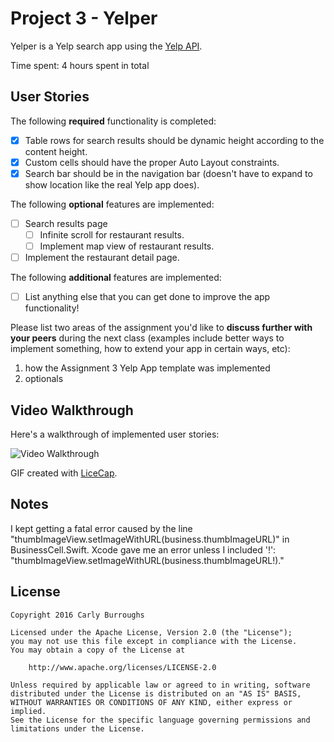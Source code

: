 # Project 3 - Yelper

Yelper is a Yelp search app using the [Yelp API](http://www.yelp.com/developers/documentation/v2/search_api).

Time spent: 4 hours spent in total

## User Stories

The following **required** functionality is completed:

- [x] Table rows for search results should be dynamic height according to the content height.
- [x] Custom cells should have the proper Auto Layout constraints.
- [x] Search bar should be in the navigation bar (doesn't have to expand to show location like the real Yelp app does).

The following **optional** features are implemented:

- [ ] Search results page
   - [ ] Infinite scroll for restaurant results.
   - [ ] Implement map view of restaurant results.
- [ ] Implement the restaurant detail page.

The following **additional** features are implemented:

- [ ] List anything else that you can get done to improve the app functionality!

Please list two areas of the assignment you'd like to **discuss further with your peers** during the next class (examples include better ways to implement something, how to extend your app in certain ways, etc):

1. how the Assignment 3 Yelp App template was implemented
2. optionals

## Video Walkthrough 

Here's a walkthrough of implemented user stories:

<img src='http://i.imgur.com/5jO9KM9.gif' title='Video Walkthrough' width='' alt='Video Walkthrough' />

GIF created with [LiceCap](http://www.cockos.com/licecap/).

## Notes

I kept getting a fatal error caused by the line "thumbImageView.setImageWithURL(business.thumbImageURL)" in BusinessCell.Swift.  Xcode gave me an error unless I included '!': "thumbImageView.setImageWithURL(business.thumbImageURL!)."

## License

    Copyright 2016 Carly Burroughs

    Licensed under the Apache License, Version 2.0 (the "License");
    you may not use this file except in compliance with the License.
    You may obtain a copy of the License at

        http://www.apache.org/licenses/LICENSE-2.0

    Unless required by applicable law or agreed to in writing, software
    distributed under the License is distributed on an "AS IS" BASIS,
    WITHOUT WARRANTIES OR CONDITIONS OF ANY KIND, either express or implied.
    See the License for the specific language governing permissions and
    limitations under the License.
